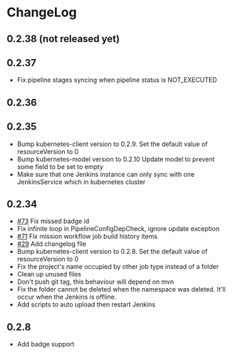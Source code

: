 # ChangeLog

## 0.2.38 (not released yet)

## 0.2.37

* Fix pipeline stages syncing when pipeline status is NOT_EXECUTED

## 0.2.36


## 0.2.35 

* Bump kubernetes-client version to 0.2.9.
    Set the default value of resourceVersion to 0
* Bump kubernetes-model version to 0.2.10
    Update model to prevent some field to be set to empty
* Make sure that one Jenkins instance can only sync with one 
    JenkinsService which in kubernetes cluster

## 0.2.34

* [#73](https://github.com/alauda/alauda-devops-sync-plugin/pull/73)
    Fix missed badge id
* Fix infinite loop in PipelineConfigDepCheck, ignore update exception
* [#71](https://github.com/alauda/alauda-devops-sync-plugin/issues/71)
    Fix mission workflow job build history items
* [#29](https://github.com/alauda/alauda-devops-sync-plugin/issues/29)
    Add changelog file
* Bump kubernetes-client version to 0.2.8.
    Set the default value of resourceVersion to 0
* Fix the project's name occupied by other job type instead of a folder
* Clean up unused files
* Don't push git tag, this behaviour will depend on mvn
* Fix the folder cannot be deleted when the namespace was deleted.
    It'll occur when the Jenkins is offline. 
* Add scripts to auto upload then restart Jenkins

## 0.2.8

* Add badge support